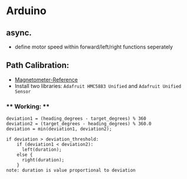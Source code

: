 # Arduino

## async.
- define motor speed within forward/left/right functions seperately


## Path Calibration:
* [Magnetometer-Reference](https://forum.arduino.cc/t/not-reading-a-magnetic-sensor/561257/2)
* Install two libraries: `Adafruit HMC5883 Unified` and `Adafruit Unified Sensor`
### ** Working: **
```
deviation1 = (heading_degrees - target_degrees) % 360
deviation2 = (target_degrees - heading_degrees) % 360.0
deviation = min(deviation1, deviation2);

if deviation > deviation_threshold:
    if (deviation1 < deviation2):
      left(duration);
    else {
      right(duration);
    }
note: duration is value proportional to deviation
```